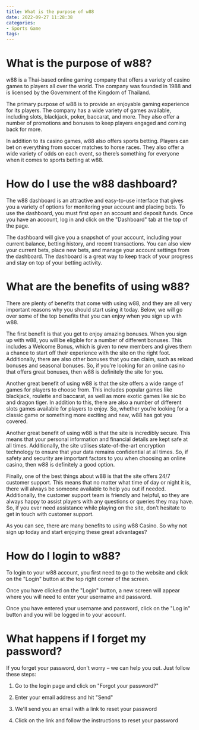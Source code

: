 ```yaml
---
title: What is the purpose of w88
date: 2022-09-27 11:28:38
categories:
- Sports Game
tags:
---
```



#  What is the purpose of w88?

w88 is a Thai-based online gaming company that offers a variety of casino games to players all over the world. The company was founded in 1988 and is licensed by the Government of the Kingdom of Thailand.

The primary purpose of w88 is to provide an enjoyable gaming experience for its players. The company has a wide variety of games available, including slots, blackjack, poker, baccarat, and more. They also offer a number of promotions and bonuses to keep players engaged and coming back for more.

In addition to its casino games, w88 also offers sports betting. Players can bet on everything from soccer matches to horse races. They also offer a wide variety of odds on each event, so there’s something for everyone when it comes to sports betting at w88.

#  How do I use the w88 dashboard?

The w88 dashboard is an attractive and easy-to-use interface that gives you a variety of options for monitoring your account and placing bets. To use the dashboard, you must first open an account and deposit funds. Once you have an account, log in and click on the "Dashboard" tab at the top of the page.

The dashboard will give you a snapshot of your account, including your current balance, betting history, and recent transactions. You can also view your current bets, place new bets, and manage your account settings from the dashboard. The dashboard is a great way to keep track of your progress and stay on top of your betting activity.

#  What are the benefits of using w88?

There are plenty of benefits that come with using w88, and they are all very important reasons why you should start using it today. Below, we will go over some of the top benefits that you can enjoy when you sign up with w88.

The first benefit is that you get to enjoy amazing bonuses. When you sign up with w88, you will be eligible for a number of different bonuses. This includes a Welcome Bonus, which is given to new members and gives them a chance to start off their experience with the site on the right foot. Additionally, there are also other bonuses that you can claim, such as reload bonuses and seasonal bonuses. So, if you’re looking for an online casino that offers great bonuses, then w88 is definitely the site for you.

Another great benefit of using w88 is that the site offers a wide range of games for players to choose from. This includes popular games like blackjack, roulette and baccarat, as well as more exotic games like sic bo and dragon tiger. In addition to this, there are also a number of different slots games available for players to enjoy. So, whether you’re looking for a classic game or something more exciting and new, w88 has got you covered.

Another great benefit of using w88 is that the site is incredibly secure. This means that your personal information and financial details are kept safe at all times. Additionally, the site utilises state-of-the-art encryption technology to ensure that your data remains confidential at all times. So, if safety and security are important factors to you when choosing an online casino, then w88 is definitely a good option.

Finally, one of the best things about w88 is that the site offers 24/7 customer support. This means that no matter what time of day or night it is, there will always be someone available to help you out if needed. Additionally, the customer support team is friendly and helpful, so they are always happy to assist players with any questions or queries they may have. So, if you ever need assistance while playing on the site, don’t hesitate to get in touch with customer support.

As you can see, there are many benefits to using w88 Casino. So why not sign up today and start enjoying these great advantages?

#  How do I login to w88?

To login to your w88 account, you first need to go to the website and click on the "Login" button at the top right corner of the screen.

Once you have clicked on the "Login" button, a new screen will appear where you will need to enter your username and password.

Once you have entered your username and password, click on the "Log in" button and you will be logged in to your account.

#  What happens if I forget my password?

If you forget your password, don't worry – we can help you out. Just follow these steps:

1. Go to the login page and click on "Forgot your password?"

2. Enter your email address and hit "Send"

3. We'll send you an email with a link to reset your password

4. Click on the link and follow the instructions to reset your password